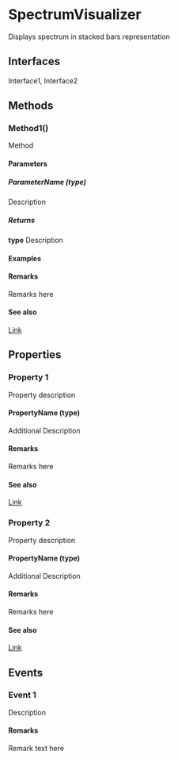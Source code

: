 # SpectrumVisualizer
Displays spectrum in stacked bars representation
## Interfaces
Interface1, Interface2
## Methods
### Method1()
Method 
#### Parameters
##### ParameterName (type)
Description
##### Returns
**type**
Description
#### Examples
#### Remarks
Remarks here
#### See also
[Link](Link)
## Properties
### Property 1
Property description
#### PropertyName (type)
Additional Description
#### Remarks
Remarks here
#### See also
[Link](Link)
### Property 2
Property description
#### PropertyName (type)
Additional Description
#### Remarks
Remarks here
#### See also
[Link](Link)
## Events
### Event 1
Description
#### Remarks
Remark text here

